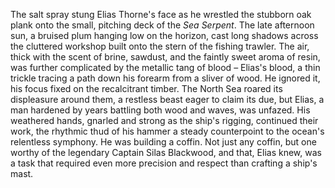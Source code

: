 The salt spray stung Elias Thorne's face as he wrestled the stubborn oak plank onto the small, pitching deck of the *Sea Serpent*.  The late afternoon sun, a bruised plum hanging low on the horizon, cast long shadows across the cluttered workshop built onto the stern of the fishing trawler.  The air, thick with the scent of brine, sawdust, and the faintly sweet aroma of resin, was further complicated by the metallic tang of blood – Elias's blood, a thin trickle tracing a path down his forearm from a sliver of wood.  He ignored it, his focus fixed on the recalcitrant timber.  The North Sea roared its displeasure around them, a restless beast eager to claim its due, but Elias, a man hardened by years battling both wood and waves, was unfazed.  His weathered hands, gnarled and strong as the ship's rigging, continued their work, the rhythmic thud of his hammer a steady counterpoint to the ocean's relentless symphony.  He was building a coffin. Not just any coffin, but one worthy of the legendary Captain Silas Blackwood, and that, Elias knew, was a task that required even more precision and respect than crafting a ship's mast.
